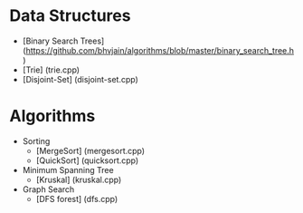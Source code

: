 # Data Structures
* [Binary Search Trees] (https://github.com/bhvjain/algorithms/blob/master/binary_search_tree.h)
* [Trie] (trie.cpp)
* [Disjoint-Set] (disjoint-set.cpp)

# Algorithms
* Sorting
  * [MergeSort] (mergesort.cpp)
  * [QuickSort] (quicksort.cpp)
* Minimum Spanning Tree
  * [Kruskal] (kruskal.cpp)
* Graph Search
  * [DFS forest] (dfs.cpp)
  
